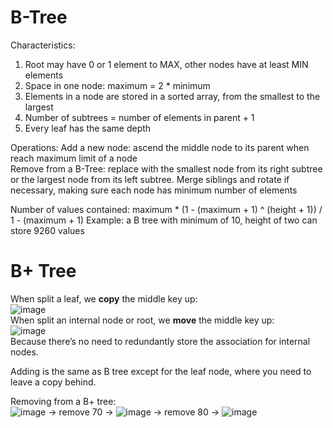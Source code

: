 # B-Tree
Characteristics:  
1.	Root may have 0 or 1 element to MAX, other nodes have at least MIN elements  
2.	Space in one node: maximum = 2 * minimum  
3.	Elements in a node are stored in a sorted array, from the smallest to the largest  
4.	Number of subtrees = number of elements in parent + 1  
5.	Every leaf has the same depth  

Operations:
Add a new node: ascend the middle node to its parent when reach maximum limit of a node    
Remove from a B-Tree: replace with the smallest node from its right subtree or the largest node from its left subtree. Merge siblings and rotate if necessary, making sure each node has minimum number of elements  

Number of values contained: maximum * (1 - (maximum + 1) ^ (height + 1)) / 1 - (maximum + 1)
Example: a B tree with minimum of 10, height of two can store 9260 values  


# B+ Tree
When split a leaf, we __copy__ the middle key up:  
![image](https://cloud.githubusercontent.com/assets/14355257/19502056/31f921cc-9578-11e6-96c9-f1560ace8da5.png)  
When split an internal node or root, we __move__ the middle key up:  
![image](https://cloud.githubusercontent.com/assets/14355257/19502057/350156aa-9578-11e6-8679-3492f8b3e804.png)  
Because there’s no need to redundantly store the association for internal nodes.  

Adding is the same as B tree except for the leaf node, where you need to leave a copy behind.

Removing from a B+ tree:  
![image](https://cloud.githubusercontent.com/assets/14355257/19502064/384746ee-9578-11e6-857a-d1272e9e35aa.png)
-> remove 70 ->
![image](https://cloud.githubusercontent.com/assets/14355257/19502066/3aa3f248-9578-11e6-855e-85524c68bc50.png)
-> remove 80 ->
![image](https://cloud.githubusercontent.com/assets/14355257/19502068/3cd1815c-9578-11e6-91df-4efbf03875be.png)
